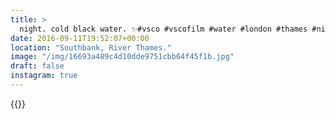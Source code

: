 ```yaml
---
title: >
  night. cold black water. ✨#vsco #vscofilm #water #london #thames #nightphotography
date: 2016-09-11T19:52:07+00:00
location: "Southbank, River Thames."
image: "/img/16693a489c4d10dde9751cbb64f45f1b.jpg"
draft: false
instagram: true
---
```


{{<photo src="/img/16693a489c4d10dde9751cbb64f45f1b.jpg">}}
